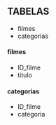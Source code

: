 ## TABELAS
- filmes
- categorias

#### filmes
- ID_filme
- titulo

#### categorias
- ID_filme
- categoria